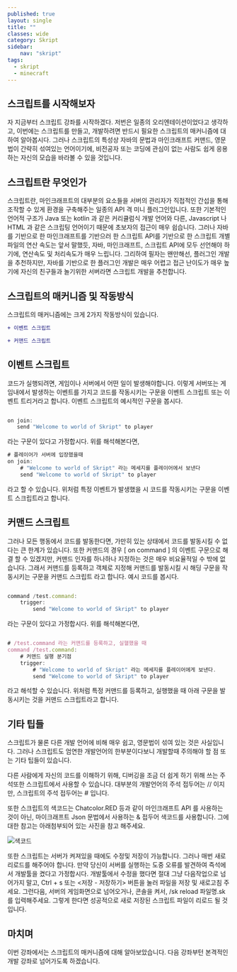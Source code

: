 ```yaml
---
published: true
layout: single
title: ""
classes: wide
category: Skript
sidebar:
    nav: "skript" 
tags: 
  - skript
  - minecraft
---
```


## 스크립트를 시작해보자

자 지금부터 스크립트 강좌를 시작하겠다. 저번은 일종의 오리엔테이션이었다고 생각하고, 이번에는 스크립트를 만들고, 개발하려면 반드시 필요한 스크립트의 매커니즘에 대하여 알아봅시다. 그러나 스크립트의 특성상 자바의 문법과 마인크래프트 커맨드, 영문법이 간략히 섞여있는 언어이기에, 비전공자 또는 코딩에 관심이 없는 사람도 쉽게 응용하는 자신의 모습을 바라볼 수 있을 것입니다.




## 스크립트란 무엇인가

스크립트란, 마인크래프트의 대부분의 요소들을 서버의 관리자가 직접적인 간섭을 통해 조작할 수 있게 환경을 구축해주는 일종의 API 격 미니 플러그인입니다. 또한 기본적인 언어적 구조가 Java 또는 kotlin 과 같은 커리큘럼식 개발 언어와 다른, Javascript 나 HTML 과 같은 스크립팅 언어이기 때문에 초보자의 접근이 매우 쉽습니다. 그러나 자바를 기반으로 한 마인크래프트를 기반으러 한 스크립트 API를 기반으로 한 스크립트 개별 파일의 연산 속도는 앞서 말했듯, 자바, 마인크래프트, 스크립트 API에 모두 선언해야 하기에, 연산속도 및 처리속도가 매우 느립니다. 그리하여 필자는 왠만해선, 플러그인 개발을 추천하지만, 자바를 기반으로 한 플러그인 개발은 매우 어렵고 접근 난이도가 매우 높기에 자신의 친구들과 놀기위한 서버라면 스크립트 개발을 추천합니다.



## 스크립트의 매커니즘 및 작동방식

스크립트의 매커니즘에는 크게 2가지 작동방식이 있습니다.
  
 ~~~diff
 + 이벤트 스크립트
 
 + 커맨드 스크립트
 ~~~
 
 
 
## 이벤트 스크립트

 코드가 실행되려면, 게임이나 서버에서 어떤 일이 발생해야합니다. 이렇게 서버또는 게임내에서 발생하는 이벤트를 가지고 코드를 작동시키는 구문을 이벤트 스크립트 또는 이벤트 트리거라고 합니다. 이벤트 스크립트의 예시적인 구문을 봅시다.
 
 ~~~js
 
 on join:
    send "Welcome to world of Skript" to player
 ~~~

라는 구문이 있다고 가정합시다. 위를 해석해본다면,

~~~js
# 플레이어가 서버에 입장헸을때
on join:
    # "Welcome to world of Skript" 라는 메세지를 플레이어에서 보낸다
    send "Welcome to world of Skript" to player
~~~

라고 할 수 있습니다. 위처럼 특정 이벤트가 발생했을 시 코드를 작동시키는 구문을 이벤트 스크립트라고 합니다.



## 커맨드 스크립트

그러나 모든 행동에서 코드를 발동한다면, 가만히 있는 상태에서 코드를 발동시킬 수 없다는 큰 한계가 있습니다. 또한 커맨드의 경우 [ on command ] 의 이벤트 구문으로 해결 할 수 있겠지만, 커맨드 인자를 하나하나 지정하는 것은 매우 비요율적일 수 밖에 없습니다. 그래서 커맨드를 등록하고 객체로 지정해 커맨드를 발동시킬 시 해딩 구문을 작동시키는 구문을 커맨드 스크립트 라고 합니다. 예시 코드를 봅시다.

~~~js

command /test.command:
    trigger:
        send "Welcome to world of Skript" to player
~~~
라는 구문이 있다고 가정합시다. 위를 해석해본다면,

~~~js

# /test.command 라는 커맨드를 등록하고, 실핼했을 때
command /test.command:
    # 커맨드 실행 분기점
    trigger:
        # "Welcome to world of Skript" 라는 메세지를 플레이어에게 보낸다.
        send "Welcome to world of Skript" to player
~~~
라고 해석할 수 있습니다. 위처럼 특정 커맨드를 등록하고, 실행했을 때 아래 구문을 발동시키는 것을 커맨드 스크립트라고 합니다.

## 기타 팁들

스크립트가 물론 다른 개발 언어에 비해 매우 쉽고, 영문법이 섞여 있는 것은 사실입니다. 그러나 스크립트도 엄연한 개발언어의 한부분이다보니 개발할때 주의해야 할 점 또는 기타 팁들이 있습니다.


다른 사람에게 자신의 코드를 이해하기 위해, 디버깅을 조금 더 쉽게 하기 위해 쓰는 주석또한 스크립트에서 사용할 수 있습니다. 대부분의 개발언어의 주석 접두어는 // 이지만, 스크립트의 주석 접두어는 # 입니다.

또한 스크립트의 색코드는 Chatcolor.RED 등과 같이 마인크래프트 API 를 사용하는 것이 아닌, 마이크래프트 Json 문법에서 사용하는 & 접두어 색코드를 사용합니다. 그에대한 참고는 아래첨부되어 있는 사진을 참고 해주세요.

![색코드](https://blog.kakaocdn.net/dn/cpHVPO/btqGUdFL5rz/RkkI65NDxR5d1L61KEx8t0/img.jpg)

또한 스크립트는 서버가 켜져있을 때에도 수정및 저장이 가능합니다. 그러나 매번 새로 리로드를 해주어야 합니다. 만약 당신이 서버를 실행하는 도중 오류를 발견하여 즉석에서 개발툴을 켰다고 가정합시다. 개발툴에서 수정을 했다면 절대 그냥 다음작업으로 넘어가지 말고, Ctrl + s 또는 <저장 - 저장하기> 버튼을 눌러 파일을 저장 및 새로고침 주세요. 그런다음, 서버의 게임화면으로 넘어오거나, 콘솔을 켜서, /sk reload 파일명.sk 를 입력해주세요. 그렇게 한다면 성공적으로 새로 저장된 스크립트 파일이 리로드 될 것입니다.



## 마치며

이번 강좌에서는 스크립트의 매커니즘에 대해 알아보았습니다. 다음 강좌부턴 본격적인 개발 강좌로 넘어가도록 하겠습니다.

